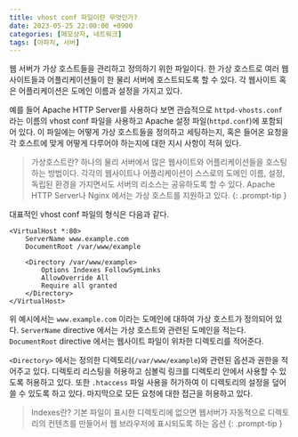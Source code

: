 ```yaml
---
title: vhost conf 파일이란 무엇인가?
date: 2023-05-25 22:00:00 +0900
categories: [메모상자, 네트워크]
tags: [아파치, 서버]
---
```


웹 서버가 가상 호스트들을 관리하고 정의하기 위한 파일이다. 한 가상 호스트로 여러 웹사이트들과 어플리케이션들이 한 물리 서버에 호스트되도록 할 수 있다. 각 웹사이트 혹은 어플리케이션은 도메인 이름과 설정을 가지고 있다.

예를 들어 Apache HTTP Server를 사용하다 보면 관습적으로 `httpd-vhosts.conf` 라는 이름의 vhost conf 파일을 사용하고 Apache 설정 파일(`httpd.conf`)에 포함되어 있다. 이 파일에는 어떻게 가상 호스트들을 정의하고 세팅하는지, 혹은 들어온 요청을 각 호스트에 맞게 어떻게 다루어야 하는지에 대한 지시 사항이 적혀 있다.

> 가상호스트란? 하나의 물리 서버에서 많은 웹사이트와 어플리케이션들을 호스팅하는 방법이다. 각각의 웹사이트나 어플리케이션이 스스로의 도메인 이름, 설정, 독립된 환경을 가지면서도 서버의 리소스는 공유하도록 할 수 있다. Apache HTTP Server나 Nginx 에서는 가상 호스트를 지원하고 있다. 
{: .prompt-tip }

대표적인 vhost conf 파일의 형식은 다음과 같다.

```
<VirtualHost *:80>
    ServerName www.example.com
    DocumentRoot /var/www/example

    <Directory /var/www/example>
        Options Indexes FollowSymLinks
        AllowOverride All
        Require all granted
    </Directory>
</VirtualHost>
```

위 예시에서는 `www.example.com` 이라는 도메인에 대하여 가상 호스트가 정의되어 있다. `ServerName` directive 에서는 가상 호스트와 관련된 도메인을 적는다. `DocumentRoot` directive 에서는 웹사이트 파일이 위차한 디렉토리를 적어준다. 

`<Directory>` 에서는 정의한 디렉토리(`/var/www/example`)와 관련된 옵션과 권한을 적어주고 있다. 디렉토리 리스팅을 허용하고 심볼릭 링크를 디렉토리 안에서 사용할 수 있도록 허용하고 있다. 또한 `.htaccess` 파일 사용을 허가하여 이 디렉토리의 설정을 덮어쓸 수 있도록 하고 있다. 마지막으로 모든 요청에 대한 접근을 허용하고 있다.

> Indexes란? 기본 파일이 표시한 디렉토리에 없으면 웹서버가 자동적으로 디렉토리의 컨텐츠를 만들어서 웹 브라우저에 표시되도록 하는 옵션 
{: .prompt-tip }